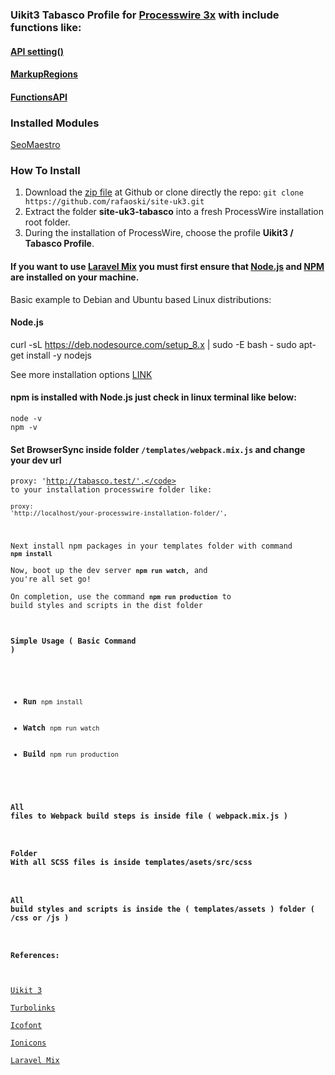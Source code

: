 ###  Uikit3 Tabasco Profile for [Processwire 3x](https://processwire.com/) with include functions like:
#### [API setting()](https://processwire.com/blog/posts/processwire-3.0.119-and-new-site-updates/)
#### [MarkupRegions](https://processwire.com/blog/posts/processwire-3.0.49-introduces-a-new-template-file-strategy/)
#### [FunctionsAPI](https://processwire.com/blog/posts/processwire-3.0.39-core-updates/)  

### Installed Modules
[SeoMaestro](https://modules.processwire.com/modules/seo-maestro/)

### How To Install
1. Download the [zip file](https://github.com/rafaoski/site-uk3-tabasco/archive/master.zip) at Github or clone directly the repo: ```git clone https://github.com/rafaoski/site-uk3.git```
2. Extract the folder **site-uk3-tabasco** into a fresh ProcessWire installation root folder.
3. During the installation of ProcessWire, choose the profile **Uikit3 / Tabasco Profile**.

#### If you want to use [Laravel Mix](https://github.com/JeffreyWay/laravel-mix) you must first ensure that [Node.js](https://nodejs.org/en/download/) and [NPM](https://www.npmjs.com/get-npm) are installed on your machine.
Basic example to Debian and Ubuntu based Linux distributions:  
#### Node.js
curl -sL https://deb.nodesource.com/setup_8.x | sudo -E bash -
sudo apt-get install -y nodejs

See more installation options [LINK](https://nodejs.org/en/download/package-manager/)  
#### npm is installed with Node.js just check in linux terminal like below:
<code>node -v</code>  
<code>npm -v</code>

#### Set BrowserSync inside folder <code>/templates/webpack.mix.js</code> and change your dev url  
<code>proxy: 'http://tabasco.test/',</code> to your installation processwire folder like:  
<code>proxy: 'http://localhost/your-processwire-installation-folder/',</code>

Next install npm packages in your templates folder with command <code><b>npm install</b></code>  
Now, boot up the dev server <code><b>npm run watch</b></code>, and you're all set go!  
On completion, use the command <code><b>npm run production</b></code> to build styles and scripts in the dist folder  

#### Simple Usage ( Basic Command )
<ul>
    <li><b>Run</b> <code>npm install</code></li>
    <li><b>Watch</b> <code>npm run watch</code></li>  
    <li><b>Build</b> <code>npm run production</code></li>
</ul>

#### All files to Webpack build steps is inside file ( webpack.mix.js )

#### Folder With all SCSS files is inside templates/asets/src/scss

#### All build styles and scripts is inside the ( templates/assets ) folder ( /css or /js )

#### References:
[Uikit 3](https://getuikit.com/)   
[Turbolinks](https://github.com/turbolinks/turbolinks)  
[Icofont](https://icofont.com/)  
[Ionicons](https://ionicons.com/)   
[Laravel Mix](https://github.com/JeffreyWay/laravel-mix)  
